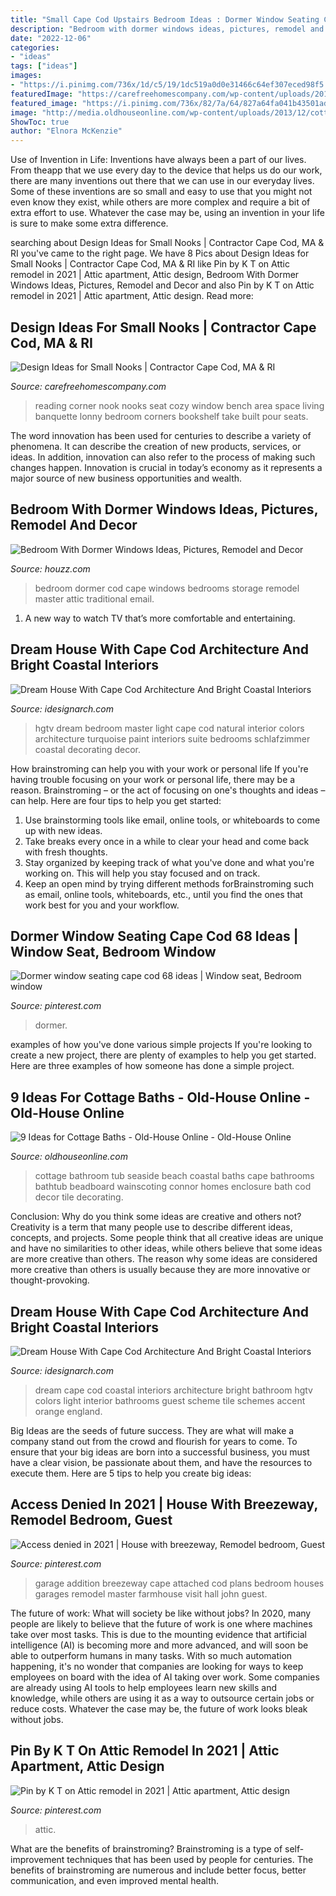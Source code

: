 ```yaml
---
title: "Small Cape Cod Upstairs Bedroom Ideas : Dormer Window Seating Cape Cod 68 Ideas"
description: "Bedroom with dormer windows ideas, pictures, remodel and decor"
date: "2022-12-06"
categories:
- "ideas"
tags: ["ideas"]
images:
- "https://i.pinimg.com/736x/1d/c5/19/1dc519a0d0e31466c64ef307eced98f5.jpg"
featuredImage: "https://carefreehomescompany.com/wp-content/uploads/2016/06/design-ideas-for-small-nooks-reading.jpg"
featured_image: "https://i.pinimg.com/736x/82/7a/64/827a64fa041b43501addc32174d2ac9c--cape-cod-houses-garage-addition.jpg"
image: "http://media.oldhouseonline.com/wp-content/uploads/2013/12/cottage-baths-seaside.jpg"
ShowToc: true
author: "Elnora McKenzie"
---
```



Use of Invention in Life:
Inventions have always been a part of our lives. From theapp that we use every day to the device that helps us do our work, there are many inventions out there that we can use in our everyday lives. Some of these inventions are so small and easy to use that you might not even know they exist, while others are more complex and require a bit of extra effort to use. Whatever the case may be, using an invention in your life is sure to make some extra difference.

	

		
searching about Design Ideas for Small Nooks | Contractor Cape Cod, MA &amp; RI you've came to the right page. We have 8 Pics about Design Ideas for Small Nooks | Contractor Cape Cod, MA &amp; RI like Pin by K T on Attic remodel in 2021 | Attic apartment, Attic design, Bedroom With Dormer Windows Ideas, Pictures, Remodel and Decor and also Pin by K T on Attic remodel in 2021 | Attic apartment, Attic design. Read more:
		
    
## Design Ideas For Small Nooks | Contractor Cape Cod, MA &amp; RI

<img loading=lazy src="https://carefreehomescompany.com/wp-content/uploads/2016/06/design-ideas-for-small-nooks-reading.jpg" onerror="this.onerror=null;this.src='https://tse2.mm.bing.net/th?id=OIP.bM8vpeN7q-1AT6mTBU5LoAHaKY&amp;pid=15.1';" alt="Design Ideas for Small Nooks | Contractor Cape Cod, MA &amp; RI">

_Source: carefreehomescompany.com_

>reading corner nook nooks seat cozy window bench area space living banquette lonny bedroom corners bookshelf take built pour seats. 

	

The word innovation has been used for centuries to describe a variety of phenomena. It can describe the creation of new products, services, or ideas. In addition, innovation can also refer to the process of making such changes happen. Innovation is crucial in today’s economy as it represents a major source of new business opportunities and wealth.

    
## Bedroom With Dormer Windows Ideas, Pictures, Remodel And Decor

<img loading=lazy src="https://st.hzcdn.com/fimgs/4111ffe90e95ba36_3096-w500-h400-b0-p0--traditional-bedroom.jpg" onerror="this.onerror=null;this.src='https://tse3.mm.bing.net/th?id=OIP.bhcz2U0JJ7R_XprbtW5J0AHaF7&amp;pid=15.1';" alt="Bedroom With Dormer Windows Ideas, Pictures, Remodel and Decor">

_Source: houzz.com_

>bedroom dormer cod cape windows bedrooms storage remodel master attic traditional email. 

	

1. A new way to watch TV that’s more comfortable and entertaining.

    
## Dream House With Cape Cod Architecture And Bright Coastal Interiors

<img loading=lazy src="http://www.idesignarch.com/wp-content/uploads/Cape-Cod-Architecture-Dream-Home_11.jpg" onerror="this.onerror=null;this.src='https://tse3.mm.bing.net/th?id=OIP.oHqsDNWbA-9mKyebCQn2LQHaE7&amp;pid=15.1';" alt="Dream House With Cape Cod Architecture And Bright Coastal Interiors">

_Source: idesignarch.com_

>hgtv dream bedroom master light cape cod natural interior colors architecture turquoise paint interiors suite bedrooms schlafzimmer coastal decorating decor. 

	

How brainstroming can help you with your work or personal life
If you're having trouble focusing on your work or personal life, there may be a reason. Brainstroming – or the act of focusing on one's thoughts and ideas – can help. Here are four tips to help you get started: 
1. Use brainstorming tools like email, online tools, or whiteboards to come up with new ideas. 
2. Take breaks every once in a while to clear your head and come back with fresh thoughts. 
3. Stay organized by keeping track of what you've done and what you're working on. This will help you stay focused and on track. 
4. Keep an open mind by trying different methods forBrainstroming such as email, online tools, whiteboards, etc., until you find the ones that work best for you and your workflow.

    
## Dormer Window Seating Cape Cod 68 Ideas | Window Seat, Bedroom Window

<img loading=lazy src="https://i.pinimg.com/736x/1d/c5/19/1dc519a0d0e31466c64ef307eced98f5.jpg" onerror="this.onerror=null;this.src='https://tse3.mm.bing.net/th?id=OIP.9dS1v02EEF4jhCQr3wZtfwAAAA&amp;pid=15.1';" alt="Dormer window seating cape cod 68 ideas | Window seat, Bedroom window">

_Source: pinterest.com_

>dormer. 

	

examples of how you've done various simple projects
If you're looking to create a new project, there are plenty of examples to help you get started. Here are three examples of how someone has done a simple project.

    
## 9 Ideas For Cottage Baths - Old-House Online - Old-House Online

<img loading=lazy src="http://media.oldhouseonline.com/wp-content/uploads/2013/12/cottage-baths-seaside.jpg" onerror="this.onerror=null;this.src='https://tse2.mm.bing.net/th?id=OIP.FnRoCGhEGHLaarJzfKDBugHaLH&amp;pid=15.1';" alt="9 Ideas for Cottage Baths - Old-House Online - Old-House Online">

_Source: oldhouseonline.com_

>cottage bathroom tub seaside beach coastal baths cape bathrooms bathtub beadboard wainscoting connor homes enclosure bath cod decor tile decorating. 

	

Conclusion: Why do you think some ideas are creative and others not?
Creativity is a term that many people use to describe different ideas, concepts, and projects. Some people think that all creative ideas are unique and have no similarities to other ideas, while others believe that some ideas are more creative than others. The reason why some ideas are considered more creative than others is usually because they are more innovative or thought-provoking.

    
## Dream House With Cape Cod Architecture And Bright Coastal Interiors

<img loading=lazy src="http://www.idesignarch.com/wp-content/uploads/Cape-Cod-Architecture-Dream-Home_20.jpg" onerror="this.onerror=null;this.src='https://tse4.mm.bing.net/th?id=OIP.gJ0m_D47J-mDiKflJQtoBQHaE7&amp;pid=15.1';" alt="Dream House With Cape Cod Architecture And Bright Coastal Interiors">

_Source: idesignarch.com_

>dream cape cod coastal interiors architecture bright bathroom hgtv colors light interior bathrooms guest scheme tile schemes accent orange england. 

	

Big Ideas are the seeds of future success. They are what will make a company stand out from the crowd and flourish for years to come. To ensure that your big ideas are born into a successful business, you must have a clear vision, be passionate about them, and have the resources to execute them. Here are 5 tips to help you create big ideas: 

    
## Access Denied In 2021 | House With Breezeway, Remodel Bedroom, Guest

<img loading=lazy src="https://i.pinimg.com/736x/82/7a/64/827a64fa041b43501addc32174d2ac9c--cape-cod-houses-garage-addition.jpg" onerror="this.onerror=null;this.src='https://tse4.mm.bing.net/th?id=OIP.phlYD-nsu1FFixnZAAxUnwHaFy&amp;pid=15.1';" alt="Access denied in 2021 | House with breezeway, Remodel bedroom, Guest">

_Source: pinterest.com_

>garage addition breezeway cape attached cod plans bedroom houses garages remodel master farmhouse visit hall john guest. 

	

The future of work: What will society be like without jobs?
In 2020, many people are likely to believe that the future of work is one where machines take over most tasks. This is due to the mounting evidence that artificial intelligence (AI) is becoming more and more advanced, and will soon be able to outperform humans in many tasks. With so much automation happening, it's no wonder that companies are looking for ways to keep employees on board with the idea of AI taking over work. Some companies are already using AI tools to help employees learn new skills and knowledge, while others are using it as a way to outsource certain jobs or reduce costs. Whatever the case may be, the future of work looks bleak without jobs.

    
## Pin By K T On Attic Remodel In 2021 | Attic Apartment, Attic Design

<img loading=lazy src="https://i.pinimg.com/736x/cf/56/f2/cf56f26eecf90f85f91259faf58cd297--attic-renovation-attic-ideas.jpg" onerror="this.onerror=null;this.src='https://tse1.mm.bing.net/th?id=OIP.eT9L-6fB5aXwzwNTGitFwwHaFj&amp;pid=15.1';" alt="Pin by K T on Attic remodel in 2021 | Attic apartment, Attic design">

_Source: pinterest.com_

>attic. 

	

What are the benefits of brainstroming?
Brainstroming is a type of self-improvement techniques that has been used by people for centuries. The benefits of brainstroming are numerous and include better focus, better communication, and even improved mental health.

